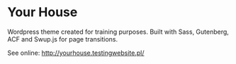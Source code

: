 # Your House
Wordpress theme created for training purposes. Built with Sass, Gutenberg, ACF and Swup.js for page transitions.

See online:
http://yourhouse.testingwebsite.pl/
